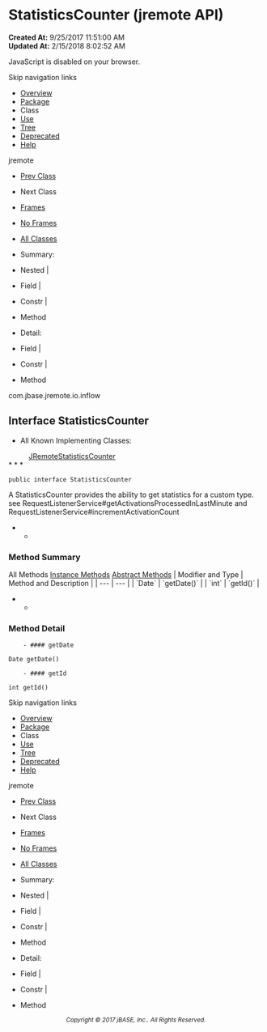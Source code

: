 # StatisticsCounter (jremote   API)

**Created At:** 9/25/2017 11:51:00 AM  
**Updated At:** 2/15/2018 8:02:52 AM  

<script type="text/javascript"><!--
    try {
        if (location.href.indexOf('is-external=true') == -1) {
            parent.document.title="StatisticsCounter (jremote   API)";
        }
    }
    catch(err) {
    }
//-->
var methods = {"i0":6,"i1":6};
var tabs = {65535:["t0","All Methods"],2:["t2","Instance Methods"],4:["t3","Abstract Methods"]};
var altColor = "altColor";
var rowColor = "rowColor";
var tableTab = "tableTab";
var activeTableTab = "activeTableTab";</script><noscript><div>JavaScript is disabled on your browser.</div></noscript><!-- ========= START OF TOP NAVBAR ======= -->
<!--   -->
Skip navigation links
<!--   -->
- [Overview](../../../../../overview-summary.html)
- [Package](/39256-inflow/com_jbase_jremote_io_inflow_package-summary)
- Class
- [Use](/39257-class-use/com_jbase_jremote_io_inflow_class-use_StatisticsCounter)
- [Tree](/39256-inflow/com_jbase_jremote_io_inflow_package-tree)
- [Deprecated](../../../../../deprecated-list.html)
- [Help](../../../../../help-doc.html)


jremote <br>

- [Prev Class](/39256-inflow/com_jbase_jremote_io_inflow_RequestProcessingAbstractFactory "interface in com.jbase.jremote.io.inflow")
- Next Class


- [Frames](../../../../../index.html?com/jbase/jremote/io/inflow//39256-inflow/com_jbase_jremote_io_inflow_StatisticsCounter)
- [No Frames](/39256-inflow/com_jbase_jremote_io_inflow_StatisticsCounter)


- [All Classes](../../../../../allclasses-noframe.html)


<script type="text/javascript"><!--
  allClassesLink = document.getElementById("allclasses_navbar_top");
  if(window==top) {
    allClassesLink.style.display = "block";
  }
  else {
    allClassesLink.style.display = "none";
  }
  //--></script>

- Summary:
- Nested |
- Field |
- Constr |
- Method


- Detail:
- Field |
- Constr |
- Method
<!--   -->
<!-- ========= END OF TOP NAVBAR ========= --><!-- ======== START OF CLASS DATA ======== -->
com.jbase.jremote.io.inflow

## Interface StatisticsCounter

- <dl><dt>All Known Implementing Classes:</dt>
<dd><a href="../../../../../com/jbase/jremote/jca/mbean/JRemote/39256-inflow/com_jbase_jremote_io_inflow_StatisticsCounter" title="class in com.jbase.jremote.jca.mbean">JRemoteStatisticsCounter</a></dd></dl>
* * *


```
public interface StatisticsCounter
```

A StatisticsCounter provides the ability to get statistics for a custom type.<br> see RequestListenerService#getActivationsProcessedInLastMinute and<br> RequestListenerService#incrementActivationCount

- <!-- ========== METHOD SUMMARY =========== -->
    - <!--   -->
### Method Summary


<caption><span id="t0" class="activeTableTab"><span>All Methods</span><span class="tabEnd"> </span></span><span id="t2" class="tableTab"><span><a href="javascript:show(2);">Instance Methods</a></span><span class="tabEnd"> </span></span><span id="t3" class="tableTab"><span><a href="javascript:show(4);">Abstract Methods</a></span><span class="tabEnd"> </span></span></caption>| Modifier and Type | Method and Description |
| --- | --- |
| `Date` | `getDate()`  |
| `int` | `getId()`  |

- <!-- ============ METHOD DETAIL ========== -->
    - <!--   -->
### Method Detail
<!--   -->
        - #### getDate

```
Date getDate()
```

<!--   -->
        - #### getId

```
int getId()
```
<!-- ========= END OF CLASS DATA ========= --><!-- ======= START OF BOTTOM NAVBAR ====== -->
<!--   -->
Skip navigation links
<!--   -->
- [Overview](../../../../../overview-summary.html)
- [Package](/39256-inflow/com_jbase_jremote_io_inflow_package-summary)
- Class
- [Use](/39257-class-use/com_jbase_jremote_io_inflow_class-use_StatisticsCounter)
- [Tree](/39256-inflow/com_jbase_jremote_io_inflow_package-tree)
- [Deprecated](../../../../../deprecated-list.html)
- [Help](../../../../../help-doc.html)


jremote <br>

- [Prev Class](/39256-inflow/com_jbase_jremote_io_inflow_RequestProcessingAbstractFactory "interface in com.jbase.jremote.io.inflow")
- Next Class


- [Frames](../../../../../index.html?com/jbase/jremote/io/inflow//39256-inflow/com_jbase_jremote_io_inflow_StatisticsCounter)
- [No Frames](/39256-inflow/com_jbase_jremote_io_inflow_StatisticsCounter)


- [All Classes](../../../../../allclasses-noframe.html)


<script type="text/javascript"><!--
  allClassesLink = document.getElementById("allclasses_navbar_bottom");
  if(window==top) {
    allClassesLink.style.display = "block";
  }
  else {
    allClassesLink.style.display = "none";
  }
  //--></script>

- Summary:
- Nested |
- Field |
- Constr |
- Method


- Detail:
- Field |
- Constr |
- Method
<!--   -->
<!-- ======== END OF BOTTOM NAVBAR ======= -->
<small>			<center>			<i>Copyright © 2017 jBASE, Inc.. All Rights Reserved.</i>		</center></small>
